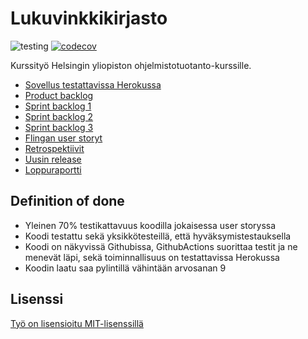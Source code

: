 # Lukuvinkkikirjasto

![testing](https://github.com/hhautajarvi/Ohtuminiprojekti/actions/workflows/main.yml/badge.svg)
[![codecov](https://codecov.io/gh/hhautajarvi/Ohtuminiprojekti/branch/master/graph/badge.svg?token=5CCL9IZFNO)](https://codecov.io/gh/hhautajarvi/Ohtuminiprojekti)


Kurssityö Helsingin yliopiston ohjelmistotuotanto-kurssille.

* [Sovellus testattavissa Herokussa](http://ohtu22-miniprojekti.herokuapp.com/)
* [Product backlog](https://docs.google.com/spreadsheets/d/1LjiLqfzKAxbSqKGUekv8m1LyQUo8m6ogEYdo0RVK2Xs/edit#gid=0)
* [Sprint backlog 1](https://docs.google.com/spreadsheets/d/1LjiLqfzKAxbSqKGUekv8m1LyQUo8m6ogEYdo0RVK2Xs/edit#gid=78284417)
* [Sprint backlog 2](https://docs.google.com/spreadsheets/d/1LjiLqfzKAxbSqKGUekv8m1LyQUo8m6ogEYdo0RVK2Xs/edit#gid=1975663807)
* [Sprint backlog 3](https://docs.google.com/spreadsheets/d/1LjiLqfzKAxbSqKGUekv8m1LyQUo8m6ogEYdo0RVK2Xs/edit#gid=1766966394)
* [Flingan user storyt](https://edu.flinga.fi/s/EAL3A5M)
* [Retrospektiivit](https://edu.flinga.fi/s/EG4Y7MS)
* [Uusin release](https://github.com/hhautajarvi/Ohtuminiprojekti/releases/tag/viikko3)
* [Loppuraportti](https://docs.google.com/document/d/1cXazHr_UHmDLQSn9azosJITsmWZdYucXB729QhHL4Zw/edit?usp=sharing)

## Definition of done

* Yleinen 70% testikattavuus koodilla jokaisessa user storyssa
* Koodi testattu sekä yksikkötesteillä, että hyväksymistestauksella
* Koodi on näkyvissä Githubissa, GithubActions suorittaa testit ja ne menevät läpi, sekä toiminnallisuus on testattavissa Herokussa
* Koodin laatu saa pylintillä vähintään arvosanan 9

## Lisenssi

[Työ on lisensioitu MIT-lisenssillä](https://github.com/hhautajarvi/Ohtuminiprojekti/blob/master/LICENSE.md)



